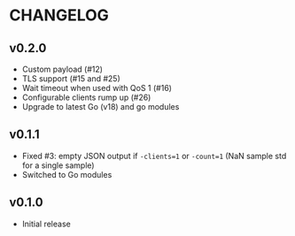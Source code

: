 # CHANGELOG

## v0.2.0

* Custom payload (#12)
* TLS support (#15 and #25)
* Wait timeout when used with QoS 1 (#16)
* Configurable clients rump up (#26)
* Upgrade to latest Go (v18) and go modules

## v0.1.1

* Fixed #3: empty JSON output if `-clients=1` or `-count=1` (NaN sample std for a single sample)
* Switched to Go modules

## v0.1.0

* Initial release
